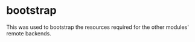 # bootstrap

This was used to bootstrap the resources required for the other modules' remote backends.
